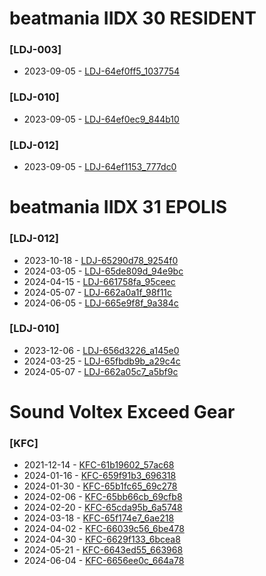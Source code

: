 # beatmania IIDX 30 RESIDENT
### [LDJ-003]
- 2023-09-05 - [LDJ-64ef0ff5_1037754](LDJ-64ef0ff5_1037754.json)

### [LDJ-010]
- 2023-09-05 - [LDJ-64ef0ec9_844b10](LDJ-64ef0ec9_844b10.json)
  
### [LDJ-012]
- 2023-09-05 - [LDJ-64ef1153_777dc0](LDJ-64ef1153_777dc0.json)

# beatmania IIDX 31 EPOLIS
### [LDJ-012]
- 2023-10-18 - [LDJ-65290d78_9254f0](LDJ-65290d78_9254f0.json)
- 2024-03-05 - [LDJ-65de809d_94e9bc](LDJ-65de809d_94e9bc.json)
- 2024-04-15 - [LDJ-661758fa_95ceec](LDJ-661758fa_95ceec.json)
- 2024-05-07 - [LDJ-662a0a1f_98f11c](LDJ-662a0a1f_98f11c.json)
- 2024-06-05 - [LDJ-665e9f8f_9a384c](LDJ-665e9f8f_9a384c.json)

### [LDJ-010]
- 2023-12-06 - [LDJ-656d3226_a145e0](LDJ-656d3226_a145e0.json)
- 2024-03-25 - [LDJ-65fbdb9b_a29c4c](LDJ-65fbdb9b_a29c4c.json)
- 2024-05-07 - [LDJ-662a05c7_a5bf9c](LDJ-662a05c7_a5bf9c.json)

# Sound Voltex Exceed Gear 
### [KFC]
- 2021-12-14 - [KFC-61b19602_57ac68](KFC-61b19602_57ac68.json)
- 2024-01-16 - [KFC-659f91b3_696318](KFC-659f91b3_696318.json)
- 2024-01-30 - [KFC-65b1fc65_69c278](KFC-65b1fc65_69c278.json)
- 2024-02-06 - [KFC-65bb66cb_69cfb8](KFC-65bb66cb_69cfb8.json)
- 2024-02-20 - [KFC-65cda95b_6a5748](KFC-65cda95b_6a5748.json)
- 2024-03-18 - [KFC-65f174e7_6ae218](KFC-65f174e7_6ae218.json)
- 2024-04-02 - [KFC-66039c56_6be478](KFC-66039c56_6be478.json)
- 2024-04-30 - [KFC-6629f133_6bcea8](KFC-6629f133_6bcea8.json)
- 2024-05-21 - [KFC-6643ed55_663968](KFC-6643ed55_663968.json)
- 2024-06-04 - [KFC-6656ee0c_664a78](KFC-6656ee0c_664a78.json)